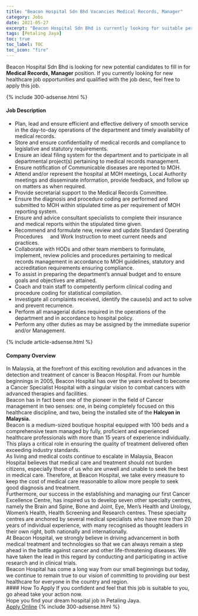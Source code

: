 ```yaml
---
title: "Beacon Hospital Sdn Bhd Vacancies Medical Records, Manager" 
category: Jobs 
date: 2021-05-27 
excerpt: "Beacon Hospital Sdn Bhd is currently looking for suitable person to fill in the Medical Records, Manager which positioned at Petaling Jaya" 
tags: [Petaling Jaya] 
toc: true 
toc_label: TOC 
toc_icon: "fire" 
--- 
```


<p>Beacon Hospital Sdn Bhd is looking for new potential candidates to fill in for <b>Medical Records, Manager</b> position. If you currently looking for new healthcare job opportunities and qualified with the job desc, feel free to apply this job.
</p>{% include 300-adsense.html %} 
<div><div><h4>Job Description</h4></div><div><div><span><div><ul><li>Plan, lead and ensure efficient and effective delivery of smooth service in the day-to-day operations of the department and timely availability of medical records.</li><li>Store and ensure confidentiality of medical records and compliance to legislative and statutory requirements.</li><li>Ensure an ideal filing system for the department and to participate in all departmental project(s) pertaining to medical records management.</li><li>Ensure notification of Communicable diseases are reported to MOH.</li><li>Attend and/or represent the hospital at MOH meetings, Local Authority meetings and disseminate information, provide feedback, and follow up on matters as when required.</li><li>Provide secretarial support to the Medical Records Committee.</li><li>Ensure the diagnosis and procedure coding are performed and submitted to MOH within stipulated time as per requirement of MOH reporting system.</li><li>Ensure and advice consultant specialists to complete their insurance and medical reports within the stipulated time given.</li><li>Recommend and formulate new, review and update Standard Operating Procedures &#160;&#160;&#160;&#160;and Work Instruction to meet current needs and practices.</li><li>Collaborate with HODs and other team members to formulate, implement, review policies and procedures pertaining to medical records management in accordance to MOH guidelines, statutory and accreditation requirements ensuring compliance.</li><li>To assist in preparing the department&#8217;s annual budget and to ensure goals and objectives are attained.</li><li>Coach and train staff to competently perform clinical coding and procedure coding for statistical compilation.</li><li>Investigate all complaints received, identify the cause(s) and act to solve and prevent recurrence.</li><li>Perform all managerial duties required in the operations of the department and in accordance to hospital policy.</li><li>Perform any other duties as may be assigned by the immediate superior and/or Management.</li></ul></div></span></div></div></div> 
{% include article-adsense.html %} 
<div><div><h4>Company Overview</h4></div><div><div><span><div><div>
<div>
<div>In Malaysia, at the forefront of this exciting revolution and advances in the detection and treatment of cancer is Beacon Hospital. From our humble beginnings in 2005, Beacon Hospital has over the years evolved to become a Cancer Specialist Hospital with a singular vision to combat cancers with advanced therapies and facilities.</div>
<div>Beacon has in fact been one of the pioneer in the field of Cancer management in two senses: one, in being completely focused on this healthcare discipline, and two, being the installed site of the <strong>Halcyon in Malaysia.</strong></div>
<div>
<div>Beacon is a medium-sized boutique hospital equipped with 100 beds and a comprehensive team managed by fully, proficient and experienced healthcare professionals with more than 15 years of experience individually. This plays a critical role in ensuring the quality of treatment delivered often exceeding industry standards.</div>
<div>As living and medical costs continue to escalate in Malaysia, Beacon Hospital believes that medical care and treatment should not burden citizens, especially those of us who are unwell and unable to seek the best in medical care. Therefore, at Beacon Hospital, we take every measure to keep the cost of medical care reasonable to allow more people to seek good diagnosis and treatment.</div>
<div>Furthermore, our success in the establishing and managing our first Cancer Excellence Centre, has inspired us to develop seven other specialty centres, namely the Brain and Spine, Bone and Joint, Eye, Men&#8217;s Health and Urology, Women&#8217;s Health, Health Screening and Research centres. These specialty centres are anchored by several medical specialists who have more than 20 years of individual experience, with many recognised as thought leaders in their own right, both nationally and internationally.</div>
<div>
<div>At Beacon Hospital, we strongly believe in driving advancement in both medical treatment and technologies so that we can always remain a step ahead in the battle against cancer and other life-threatening diseases. We have taken the lead in this regard by conducting and participating in active research and in clinical trials.</div>
<div>Beacon Hospital has come a long way from our small beginnings but today, we continue to remain true to our vision of committing to providing our best healthcare for everyone in the country and region.</div>
</div>
</div>
</div>
</div></div></span></div></div></div> 
#### How To Apply 
If you confident and feel that this job is suitable to you, go ahead take your action now. <br/> 
Hope you find your dream hospital job in Petaling Jaya. <br/> 
<a href="https://www.jobstreet.com.my/en/job/medical-records-manager-4575477?jobId=jobstreet-my-job-4575477" class="btn btn--warning" target="_blank" rel="nofollow noopenner">Apply Online</a> 
{% include 300-adsense.html %} 